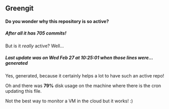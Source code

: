 ## Greengit

#### Do you wonder why this repository is so active?

##### After all it has 705 commits!

But is it *really* active? Well...

##### Last update was on Wed Feb 27 at 10:25:01 when those lines were... generated

Yes, generated, because it certainly helps a lot to have such an active repo!

Oh and there was **79%** disk usage on the machine
where there is the cron updating this file.

Not the best way to monitor a VM in the cloud but it works! :)
